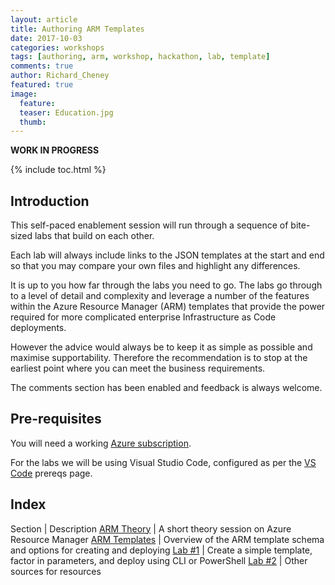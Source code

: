 ```yaml
---
layout: article
title: Authoring ARM Templates
date: 2017-10-03
categories: workshops
tags: [authoring, arm, workshop, hackathon, lab, template]
comments: true
author: Richard_Cheney
featured: true
image:
  feature: 
  teaser: Education.jpg
  thumb: 
---
```

**WORK IN PROGRESS**

{% include toc.html %}

## Introduction
 
This self-paced enablement session will run through a sequence of bite-sized labs that build on each other.

Each lab will always include links to the JSON templates at the start and end so that you may compare your own files and highlight any differences.

It is up to you how far through the labs you need to go.  The labs go through to a level of detail and complexity and leverage a number of the features within the Azure Resource Manager (ARM) templates that provide the power required for more complicated enterprise Infrastructure as Code deployments. 

However the advice would always be to keep it as simple as possible and maximise supportability.  Therefore the recommendation is to stop at the earliest point where you can meet the business requirements.  

The comments section has been enabled and feedback is always welcome.  
 
## Pre-requisites

You will need a working [Azure subscription](/guides/prereqs/subscription).

For the labs we will be using Visual Studio Code, configured as per the [VS Code](/guides/prereqs/vscode) prereqs page.

## Index

Section | Description
<a href="/workshops/arm/theoryARM/" target="_blank">ARM Theory</a> | A short theory session on Azure Resource Manager
<a href="/workshops/arm/theoryTemplates/" target="_blank">ARM Templates</a> | Overview of the ARM template schema and options for creating and deploying 
<a href="/workshops/arm/arm-lab1-firstTemplate/" target="_blank">Lab #1</a> | Create a simple template, factor in parameters, and deploy using CLI or PowerShell
<a href="/workshops/arm/arm-lab2-sourcesOfResources" target="_blank">Lab #2</a> | Other sources for resources